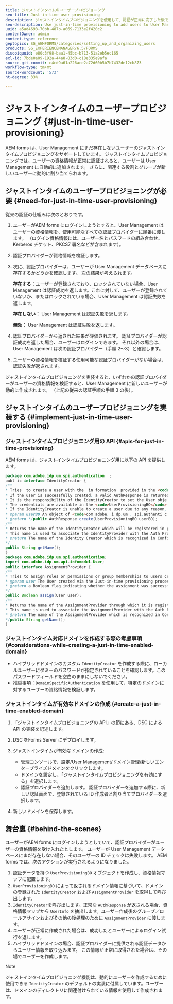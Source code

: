 ```yaml
---
title: ジャストインタイムのユーザープロビジョニング
seo-title: Just-in-time user provisioning
description: ジャストインタイムプロビジョニングを使用して、認証が正常に完了した後でユーザーを User Management に追加し、新しいユーザーに関連する役割とグループを動的に割り当てます。
seo-description: Use just-in-time provisioning to add users to User Management after successfull authentication and dynamically assign relevant roles and groups to the new user.
uuid: a5ad4698-70bb-487b-a069-7133e2f420c2
contentOwner: admin
content-type: reference
geptopics: SG_AEMFORMS/categories/setting_up_and_organizing_users
products: SG_EXPERIENCEMANAGER/6.5/FORMS
discoiquuid: e80c3f98-baa1-45bc-b713-51a2eb5ec165
exl-id: 7bde0a09-192a-44a8-83d0-c18e335e9afa
source-git-commit: c4cd9a61a226ace2a72d60b5b7b7432de12cb873
workflow-type: tm+mt
source-wordcount: '573'
ht-degree: 33%

---
```


# ジャストインタイムのユーザープロビジョニング {#just-in-time-user-provisioning}

AEM forms は、User Management にまだ存在しないユーザーのジャストインタイムプロビジョニングをサポートしています。 ジャストインタイムプロビジョニングでは、ユーザーの資格情報が正常に認証されると、ユーザーは User Management に自動的に追加されます。 さらに、関連する役割とグループが新しいユーザーに動的に割り当てられます。

## ジャストインタイムのユーザープロビジョニングが必要 {#need-for-just-in-time-user-provisioning}

従来の認証の仕組みは次のとおりです。

1. ユーザーがAEM forms にログインしようとすると、User Management はユーザーの資格情報を、使用可能なすべての認証プロバイダーに順番に渡します。 （ログイン資格情報には、ユーザー名とパスワードの組み合わせ、Kerberos チケット、PKCS7 署名などが含まれます）。
1. 認証プロバイダーが資格情報を検証します。
1. 次に、認証プロバイダーは、ユーザーが User Management データベースに存在するかどうかを確認します。 次の結果が考えられます。

   **存在する：**&#x200B;ユーザーが登録されており、ロックされていない場合、User Management は認証成功を返します。これに対して、ユーザーが登録されていないか、またはロックされている場合、User Management は認証失敗を返します。

   **存在しない：** User Management は認証失敗を返します。

   **無効：** User Management は認証失敗を返します。

1. 認証プロバイダーから返された結果が評価されます。 認証プロバイダーが認証成功を返した場合、ユーザーはログインできます。 それ以外の場合は、User Management は次の認証プロバイダー（手順 2～3）と確認します。
1. ユーザーの資格情報を検証する使用可能な認証プロバイダーがない場合は、認証失敗が返されます。

ジャストインタイムプロビジョニングを実装すると、いずれかの認証プロバイダーがユーザーの資格情報を検証すると、User Management に新しいユーザーが動的に作成されます。 （上記の従来の認証手順の手順 3 の後）。

## ジャストインタイムのユーザープロビジョニングを実装する {#implement-just-in-time-user-provisioning}

### ジャストインタイムプロビジョニング用の API {#apis-for-just-in-time-provisioning}

AEM forms は、ジャストインタイムプロビジョニング用に以下の API を提供します。

```java
package com.adobe.idp.um.spi.authentication  ;
publ ic interface IdentityCreator {
/**
* Tries  to create a user with the  in formation  provided in the <code>UserProvisioningBO</code> object.
* If the user is successfully created, a valid AuthResponse is returned along with the information using which the user was created.
* It is the responsibility of the IdentityCreator to set the User obje ct  in the cre dential map with th e  ke y  <code>UMA u thenticationUtil.authenticatedUserKey</code>
* The credentials are available in the <code>UserProvisioningBO</code> object in the 'credentials' property.
* If the IdentityCreator is unable to create a user due to any reason, it returns <code>null</code>
* @param userBO An object of <code>com.adobe. i dp.um . spi.authenti c ationUserProvisioningBO</code>
* @return */public AuthResponse create(UserProvisioningBO userBO);
/**
* Returns the name of the IdentityCreator which will be registered in preferences.
* This name is used to associate the IdentityProvider with the Auth Provider Configuration in the domain.
* @return The name of the Identity Creator which is recognized in Configuration.
*/
public String getName();
}
package com.adobe.idp.um.spi.authentication;
import com.adobe.idp.um.api.infomodel.User;
public interface AssignmentProvider {
/**
* Tries to assign roles or permissions or group memberships to users created via Just-in-time provisioning.
* @param user The User created via the Just-in-time provisioning process.
* @return a Boolean flag indicating whether the assignment was successful or not.
*/
public Boolean assign(User user);
/**
* Returns the name of the AssignmentProvider through which it is registered under preferences.
* This name is used to associate the AssignmentProvider with the Auth Provider Configuration in the domain.
* @return The name of the AssignmentProvider which is recognized in Configuration.
*/public String getName();
}
```

### ジャストインタイム対応ドメインを作成する際の考慮事項 {#considerations-while-creating-a-just-in-time-enabled-domain}

* ハイブリッドドメインのカスタム `IdentityCreator` を作成する際に、ローカルユーザーにダミーのパスワードが指定されていることを確認します。このパスワードフィールドを空白のままにしないでください。
* 推奨事項：`DomainSpecificAuthentication` を使用して、特定のドメインに対するユーザーの資格情報を検証します。

### ジャストインタイムが有効なドメインの作成 {#create-a-just-in-time-enabled-domain}

1. 「ジャストインタイムプロビジョニングの API」の節にある、DSC による API の実装を記述します。
1. DSC をForms Server にデプロイします。
1. ジャストインタイムが有効なドメインの作成:

   * 管理コンソールで、設定/User Management/ドメイン管理/新しいエンタープライズドメインをクリックします。
   * ドメインを設定し、「ジャストインタイムプロビジョニングを有効にする」を選択します。 <!--Fix broken link (See Setting up and managing domains).-->
   * 認証プロバイダーを追加します。 認証プロバイダーを追加する際に、新しい認証画面で、登録されている ID 作成者と割り当てプロバイダーを選択します。

1. 新しいドメインを保存します。

## 舞台裏 {#behind-the-scenes}

ユーザーがAEM forms にログインしようとしていて、認証プロバイダーがユーザーの資格情報を受け入れたとします。 ユーザーが User Management データベースにまだ存在しない場合、そのユーザーの ID チェックは失敗します。 AEM forms では、次のアクションが実行されるようになりました。

1. 認証データを持つ `UserProvisioningBO` オブジェクトを作成し、資格情報マップに配置します。
1. `UserProvisioningBO` によって返されるドメイン情報に基づいて、ドメインの登録された `IdentityCreator` および `AssignmentProvider` を取得して呼び出します。
1. `IdentityCreator`を呼び出します。正常な `AuthResponse` が返される場合、資格情報マップから `UserInfo` を抽出します。ユーザー作成後のグループ／ロールアサインおよびその他の後処理のために `AssignmentProvider` に渡します。
1. ユーザーが正常に作成された場合は、成功したとユーザーによるログイン試行を返します。
1. ハイブリッドドメインの場合、認証プロバイダーに提供される認証データからユーザー情報を取り込みます。 この情報が正常に取得された場合は、その場でユーザーを作成します。

>[!NOTE]
>
>ジャストインタイムプロビジョニング機能は、動的にユーザーを作成するために使用できる `IdentityCreator` のデフォルトの実装に付属しています。ユーザーは、ドメインのディレクトリに関連付けられている情報を使用して作成されます。

